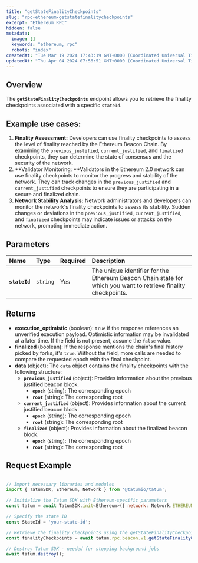 ```yaml
---
title: "getStateFinalityCheckpoints"
slug: "rpc-ethereum-getstatefinalitycheckpoints"
excerpt: "Ethereum RPC"
hidden: false
metadata: 
  image: []
  keywords: "ethereum, rpc"
  robots: "index"
createdAt: "Tue Mar 19 2024 17:43:19 GMT+0000 (Coordinated Universal Time)"
updatedAt: "Thu Apr 04 2024 07:56:51 GMT+0000 (Coordinated Universal Time)"
---
```

## Overview

The **`getStateFinalityCheckpoints`** endpoint allows you to retrieve the finality checkpoints associated with a specific `stateId`.

## Example use cases:

1. **Finality Assessment:** Developers can use finality checkpoints to assess the level of finality reached by the Ethereum Beacon Chain. By examining the `previous_justified`, `current_justified`, and `finalized` checkpoints, they can determine the state of consensus and the security of the network.
2. **Validator Monitoring: **Validators in the Ethereum 2.0 network can use finality checkpoints to monitor the progress and stability of the network. They can track changes in the `previous_justified` and `current_justified` checkpoints to ensure they are participating in a secure and finalized chain.
3. **Network Stability Analysis:** Network administrators and developers can monitor the network's finality checkpoints to assess its stability. Sudden changes or deviations in the `previous_justified`, `current_justified`, and `finalized` checkpoints may indicate issues or attacks on the network, prompting immediate action.

## Parameters

| Name          | Type     | Required | Description                                                                                                    |
| :------------ | :------- | :------- | :------------------------------------------------------------------------------------------------------------- |
| **`stateId`** | `string` | Yes      | The unique identifier for the Ethereum Beacon Chain state for which you want to retrieve finality checkpoints. |

## Returns

- **execution_optimistic** (boolean): `true` if the response references an unverified execution payload. Optimistic information may be invalidated at a later time. If the field is not present, assume the `false` value.
- **finalized** (boolean): If the response mentions the chain's final history picked by forks, it's `true`. Without the field, more calls are needed to compare the requested epoch with the final checkpoint.
- **data**  (object): The `data` object contains the finality checkpoints with the following structure:
  - **`previous_justified`** (object): Provides information about the previous justified beacon block.
    - **`epoch`** (string): The corresponding epoch
    - **`root`** (string): The corresponding root
  - **`current_justified`** (object): Provides information about the current justified beacon block.
    - **`epoch`** (string): The corresponding epoch
    - **`root`** (string): The corresponding root
  - **`finalized`** (object): Provides information about the finalized beacon block.
    - **`epoch`** (string): The corresponding epoch
    - **`root`** (string): The corresponding root

## Request Example

```Text cURL

```
```javascript JS SDK
// Import necessary libraries and modules
import { TatumSDK, Ethereum, Network } from '@tatumio/tatum';

// Initialize the Tatum SDK with Ethereum-specific parameters
const tatum = await TatumSDK.init<Ethereum>({ network: Network.ETHEREUM });

// Specify the state ID
const StateId = 'your-state-id';

// Retrieve the finality checkpoints using the getStateFinalityCheckpoints method
const finalityCheckpoints = await tatum.rpc.beacon.v1.getStateFinalityCheckpoints({stateId: StateId});

// Destroy Tatum SDK - needed for stopping background jobs
await tatum.destroy();
```
